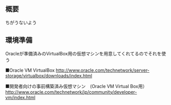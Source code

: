 ## 概要
ちがうないよう

## 環境準備
Oracleが準備済みのVirtualBox用の仮想マシンを用意してくれてるのでそれを使う

■Oracle VM VirtualBox
http://www.oracle.com/technetwork/server-storage/virtualbox/downloads/index.html

■開発者向けの事前構築済み仮想マシン　(Oracle VM Virtual Box用）
http://www.oracle.com/technetwork/jp/community/developer-vm/index.html
